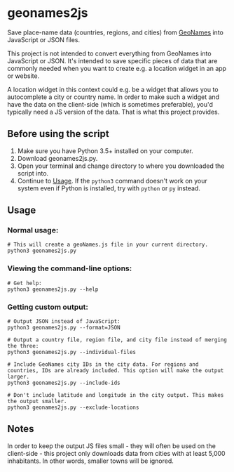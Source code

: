 # geonames2js

Save place-name data (countries, regions, and cities) from [GeoNames](https://www.geonames.org/) into JavaScript or JSON files.

This project is not intended to convert everything from GeoNames into JavaScript or JSON. It's intended to save specific pieces of data that are commonly needed when you want to create e.g. a location widget in an app or website.

A location widget in this context could e.g. be a widget that allows you to autocomplete a city or country name. In order to make such a widget and have the data on the client-side (which is sometimes preferable), you'd typically need a JS version of the data. That is what this project provides.



## Before using the script

1. Make sure you have Python 3.5+ installed on your computer.
1. Download geonames2js.py.
1. Open your terminal and change directory to where you downloaded the script into.
1. Continue to [Usage](#usage). If the ```python3``` command doesn't work on your system even if Python is installed, try with ```python``` or ```py``` instead.



## Usage

### Normal usage:
```shell
# This will create a geoNames.js file in your current directory.
python3 geonames2js.py
```

### Viewing the command-line options:
```shell
# Get help:
python3 geonames2js.py --help
```

### Getting custom output:
```shell
# Output JSON instead of JavaScript:
python3 geonames2js.py --format=JSON

# Output a country file, region file, and city file instead of merging the three:
python3 geonames2js.py --individual-files

# Include GeoNames city IDs in the city data. For regions and countries, IDs are already included. This option will make the output larger.
python3 geonames2js.py --include-ids

# Don't include latitude and longitude in the city output. This makes the output smaller.
python3 geonames2js.py --exclude-locations

```



## Notes

In order to keep the output JS files small - they will often be used on the client-side - this project only downloads data from cities with at least 5,000 inhabitants. In other words, smaller towns will be ignored.
